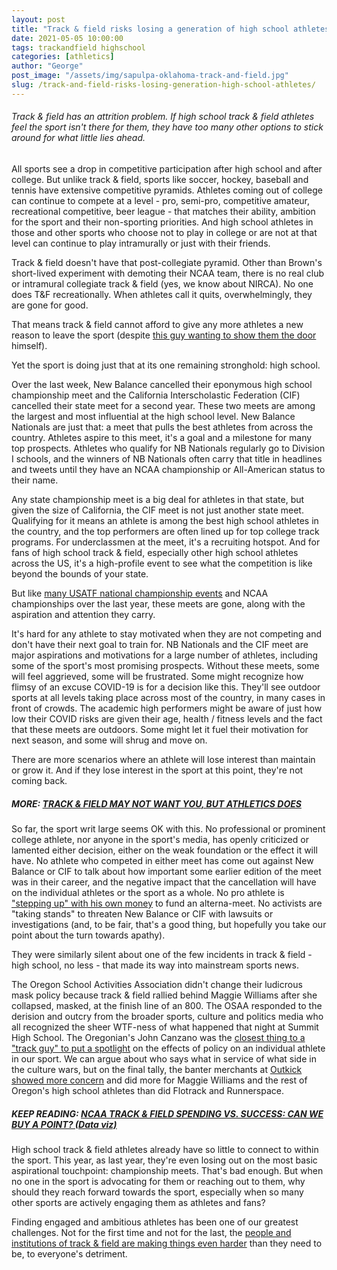 ```yaml
---
layout: post
title: "Track & field risks losing a generation of high school athletes"
date: 2021-05-05 10:00:00
tags: trackandfield highschool
categories: [athletics]
author: "George"
post_image: "/assets/img/sapulpa-oklahoma-track-and-field.jpg"
slug: /track-and-field-risks-losing-generation-high-school-athletes/
---
```

<h6>Track & field has an attrition problem. If high school track & field athletes feel the sport isn't there for them, they have too many other options to stick around for what little lies ahead.</h6>

All sports see a drop in competitive participation after high school and after college. But unlike track & field, sports like soccer, hockey, baseball and tennis have extensive competitive pyramids. Athletes coming out of college can continue to compete at a level - pro, semi-pro, competitive amateur, recreational competitive, beer league - that matches their ability, ambition for the sport and their non-sporting priorities. And high school athletes in those and other sports who choose not to play in college or are not at that level can continue to play intramurally or just with their friends.

Track & field doesn't have that post-collegiate pyramid. Other than Brown's short-lived experiment with demoting their NCAA team, there is no real club or intramural collegiate track & field (yes, we know about NIRCA). No one does T&F recreationally. When athletes call it quits, overwhelmingly, they are gone for good.

That means track & field cannot afford to give any more athletes a new reason to leave the sport (despite [this guy wanting to show them the door](https://nalathletics.com/blog/2020/03/30/athletics-wants-more-athletes) himself). 

Yet the sport is doing just that at its one remaining stronghold: high school.  

Over the last week, New Balance cancelled their eponymous high school championship meet and the California Interscholastic Federation (CIF) cancelled their state meet for a second year. These two meets are among the largest and most influential at the high school level. New Balance Nationals are just that: a meet that pulls the best athletes from across the country. Athletes aspire to this meet, it's a goal and a milestone for many top prospects. Athletes who qualify for NB Nationals regularly go to Division I schools, and the winners of NB Nationals often carry that title in headlines and tweets until they have an NCAA championship or All-American status to their name. 

Any state championship meet is a big deal for athletes in that state, but given the size of California, the CIF meet is not just another state meet. Qualifying for it means an athlete is among the best high school athletes in the country, and the top performers are often lined up for top college track programs. For underclassmen at the meet, it's a recruiting hotspot. And for fans of high school track & field, especially other high school athletes across the US, it's a high-profile event to see what the competition is like beyond the bounds of your state.

But like [many USATF national championship events](https://nalathletics.com/blog/2021/03/04/usatf-defaults-another-national-championship) and NCAA championships over the last year, these meets are gone, along with the aspiration and attention they carry.

It's hard for any athlete to stay motivated when they are not competing and don't have their next goal to train for. NB Nationals and the CIF meet are major aspirations and motivations for a large number of athletes, including some of the sport's most promising prospects. Without these meets, some will feel aggrieved, some will be frustrated. Some might recognize how flimsy of an excuse COVID-19 is for a decision like this. They'll see outdoor sports at all levels  taking place across most of the country, in many cases in front of crowds. The academic high performers might be aware of just how low their COVID risks are given their age, health / fitness levels and the fact that these meets are outdoors. Some might let it fuel their motivation for next season, and some will shrug and move on. 

There are more scenarios where an athlete will lose interest than maintain or grow it. And if they lose interest in the sport at this point, they're not coming back.

##### MORE: [TRACK & FIELD MAY NOT WANT YOU, BUT ATHLETICS DOES](https://nalathletics.com/blog/2020/03/30/athletics-wants-more-athletes)

So far, the sport writ large seems OK with this. No professional or prominent college athlete, nor anyone in the sport's media, has openly criticized or lamented either decision, either on the weak foundation or the effect it will have. No athlete who competed in either meet has come out against New Balance or CIF to talk about how important some earlier edition of the meet was in their career, and the negative impact that the cancellation will have on the individual athletes or the sport as a whole. No pro athlete is ["stepping up" with his own money](https://podcasts.apple.com/us/podcast/track-field-needs-a-business-class-part-ii/id1198173010?i=1000507460160) to fund an alterna-meet. No activists are "taking stands" to threaten New Balance or CIF with lawsuits or investigations (and, to be fair, that's a good thing, but hopefully you take our point about the turn towards apathy). 

They were similarly silent about one of the few incidents in track & field - high school, no less - that made its way into mainstream sports news. 

The Oregon School Activities Association didn't change their ludicrous mask policy because track & field rallied behind Maggie Williams after she collapsed, masked, at the finish line of an 800. The OSAA responded to the derision and outcry from the broader sports, culture and politics media who all recognized the sheer WTF-ness of what happened that night at Summit High School. The Oregonian's John Canzano was the [closest thing to a "track guy" to put a spotlight](https://www.oregonlive.com/sports/john_canzano/2021/04/canzano-state-leadership-fails-to-see-the-finish-line-with-high-school-running-mask-rule.html) on the effects of policy on an individual athlete in our sport. We can argue about who says what in service of what side in the culture wars, but on the final tally, the banter merchants at [Outkick showed more concern](https://www.outkick.com/oregon-hs-track-coach-calls-for-mask-lunatics-to-drop-rule-after-runner-suffers-complete-oxygen-debt/) and did more for Maggie Williams and the rest of Oregon's high school athletes than did Flotrack and Runnerspace.

##### KEEP READING: [NCAA TRACK & FIELD SPENDING VS. SUCCESS: CAN WE BUY A POINT? (Data viz)](https://nalathletics.com/blog/2021/01/05/ncaa-track-and-field-spending-results)

High school track & field athletes already have so little to connect to within the sport. This year, as last year, they're even losing out on the most basic aspirational touchpoint: championship meets. That's bad enough. But when no one in the sport is advocating for them or reaching out to them, why should they reach forward towards the sport, especially when so many other sports are actively engaging them as athletes and fans?

Finding engaged and ambitious athletes has been one of our greatest challenges. Not for the first time and not for the last, the [people and institutions of track & field are making things even harder](https://nalathletics.com/blog/2021/03/01/open-plea-track-field-coaches) than they need to be, to everyone's detriment.
